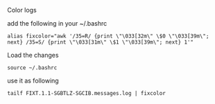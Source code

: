 
Color logs

add the following in your ~/.bashrc

``
alias fixcolor="awk '/35=R/ {print \"\033[32m\" \$0 \"\033[39m\"; next} /35=S/ {print \"\033[31m\" \$1 \"\033[39m\"; next} 1'"
``

Load the changes

``
source ~/.bashrc
``

use it as following 

``
tailf FIXT.1.1-SGBTLZ-SGCIB.messages.log | fixcolor
``
